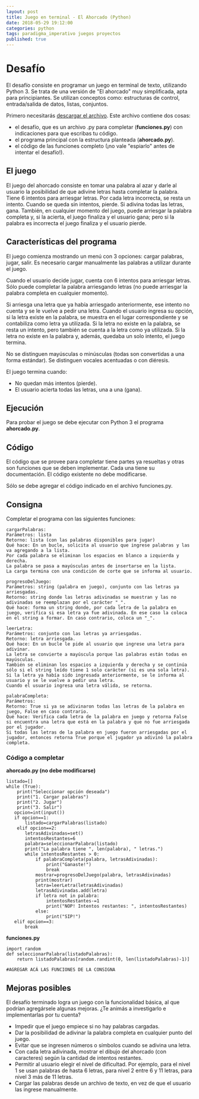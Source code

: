 ```yaml
---
layout: post
title: Juego en terminal - El Ahorcado (Python)
date: 2018-05-29 19:12:00
categories: python
tags: paradigma_imperativo juegos proyectos
published: true
---
```


# Desafío

El desafío consiste en programar un juego en terminal de texto, utilizando Python 3. Se trata de una versión de "El ahorcado" muy simplificada, apta para principiantes. Se utilizan conceptos como: estructuras de control, entrada/salida de datos, listas, conjuntos.

Primero necesitarás [descargar el archivo](/assets/2018-05-29-juego-el-ahorcado-proyecto.zip). Este archivo contiene dos cosas:
* el desafío, que es un archivo .py para completar (**funciones.py**) con indicaciones para que escribas tu código.
* el programa principal con la estructura planteada (**ahorcado.py**).
* el código de las funciones completo (¡no vale "espiarlo" antes de intentar el desafío!).


## El juego

El juego del ahorcado consiste en tomar una palabra al azar y darle al usuario la posibilidad de que adivine letras hasta completar la palabra. Tiene 6 intentos para arriesgar letras. Por cada letra incorrecta, se resta un intento. Cuando se queda sin intentos, pierde. Si adivina todas las letras, gana. También, en cualquier momento del juego, puede arriesgar la palabra completa y, si la acierta, el juego finaliza y el usuario gana; pero si la palabra es incorrecta el juego finaliza y el usuario pierde.


## Características del programa

El juego comienza mostrando un menú con 3 opciones: cargar palabras, jugar, salir. Es necesario cargar manualmente las palabras a utilizar durante el juego.

Cuando el usuario decide jugar, cuenta con 6 intentos para arriesgar letras. Sólo puede completar la palabra arriesgando letras (no puede arriesgar la palabra completa en cualquier momento).

Si arriesga una letra que ya había arriesgado anteriormente, ese intento no cuenta y se le vuelve a pedir una letra. Cuando el usuario ingresa su opción, si la letra existe en la palabra, se muestra en el lugar correspondiente y se contabiliza como letra ya utilizada. Si la letra no existe en la palabra, se resta un intento, pero también se cuenta a la letra como ya utilizada. Si la letra no existe en la palabra y, además, quedaba un solo intento, el juego termina.

No se distinguen mayúsculas o minúsculas (todas son convertidas a una forma estándar). Se distinguen vocales acentuadas o con diéresis.

El juego termina cuando:
* No quedan más intentos (pierde).
* El usuario acierta todas las letras, una a una (gana).


## Ejecución

Para probar el juego se debe ejecutar con Python 3 el programa **ahorcado.py**.


## Código

El código que se provee para completar tiene partes ya resueltas y otras son funciones que se deben implementar. Cada una tiene su documentación. El código existente no debe modificarse.

Sólo se debe agregar el código indicado en el archivo funciones.py.

## Consigna

Completar el programa con las siguientes funciones:

<pre><code>cargarPalabras:
Parámetros: lista
Retorno: lista (con las palabras disponibles para jugar)
Qué hace: En un bucle, solicita al usuario que ingrese palabras y las va agregando a la lista.
Por cada palabra se eliminan los espacios en blanco a izquierda y derecha.
La palabra se pasa a mayúsculas antes de insertarse en la lista.
La carga termina con una condición de corte que se informa al usuario.</code></pre>

<pre><code>progresoDelJuego:
Parámetros: string (palabra en juego), conjunto con las letras ya arriesgadas.
Retorno: string donde las letras adivinadas se muestran y las no adivinadas se reemplazan por el carácter "_".
Qué hace: forma un string donde, por cada letra de la palabra en juego, verifica si esa letra ya fue adivinada. En ese caso la coloca en el string a formar. En caso contrario, coloca un "_".</code></pre>

<pre><code>leerLetra:
Parámetros: conjunto con las letras ya arriesgadas.
Retorno: letra arriesgada.
Qué hace: En un bucle le pide al usuario que ingrese una letra para adivinar.
La letra se convierte a mayúscula porque las palabras están todas en mayúsculas.
También se eliminan los espacios a izquierda y derecha y se continúa sólo si el string leído tiene 1 solo carácter (si es una sola letra).
Si la letra ya había sido ingresada anteriormente, se le informa al usuario y se le vuelve a pedir una letra.
Cuando el usuario ingresa una letra válida, se retorna.</code></pre>

<pre><code>palabraCompleta:
Parámetros:
Retorno: True si ya se adivinaron todas las letras de la palabra en juego, False en caso contrario.
Qué hace: Verifica cada letra de la palabra en juego y retorna False si encuentra una letra que está en la palabra y que no fue arriesgada por el jugador.
Si todas las letras de la palabra en juego fueron arriesgadas por el jugador, entonces retorna True porque el jugador ya adivinó la palabra completa.</code></pre>


### Código a completar

**ahorcado.py (no debe modificarse)**

<pre><code>listado=[]
while (True):
    print("Seleccionar opción deseada")
    print("1. Cargar palabras")
    print("2. Jugar")
    print("3. Salir")
   opcion=int(input())
   if opcion==1:
       listado=cargarPalabras(listado)
    elif opcion==2:
       letrasAdivinadas=set()
       intentosRestantes=6
       palabra=seleccionarPalabra(listado)
       print("La palabra tiene ", len(palabra), " letras.")
       while intentosRestantes > 0:
           if palabraCompleta(palabra, letrasAdivinadas):
               print("Ganaste!")
               break
           mostrar=progresoDelJuego(palabra, letrasAdivinadas)
           print(mostrar)
           letra=leerLetra(letrasAdivinadas)
           letrasAdivinadas.add(letra)
           if letra not in palabra:
               intentosRestantes-=1
               print("NOP! Intentos restantes: ", intentosRestantes)
           else:
               print("SIP!")
   elif opcion==3:
       break</code></pre>

**funciones.py**

<pre><code>import random
def seleccionarPalabra(listadoPalabras):
    return listadoPalabras[random.randint(0, len(listadoPalabras)-1)]
    
#AGREGAR ACÁ LAS FUNCIONES DE LA CONSIGNA</code></pre>


## Mejoras posibles

El desafío terminado logra un juego con la funcionalidad básica, al que podrían agregársele algunas mejoras. ¿Te animás a investigarlo e implementarlas por tu cuenta?

* Impedir que el juego empiece si no hay palabras cargadas.
* Dar la posibilidad de adivinar la palabra completa en cualquier punto del juego.
* Evitar que se ingresen números o símbolos cuando se adivina una letra.
* Con cada letra adivinada, mostrar el dibujo del ahorcado (con caracteres) según la cantidad de intentos restantes.
* Permitir al usuario elegir el nivel de dificultad. Por ejemplo, para el nivel 1 se usan palabras de hasta 6 letras, para nivel 2 entre 6 y 11 letras, para nivel 3 más de 11 letras.
* Cargar las palabras desde un archivo de texto, en vez de que el usuario las ingrese manualmente.
